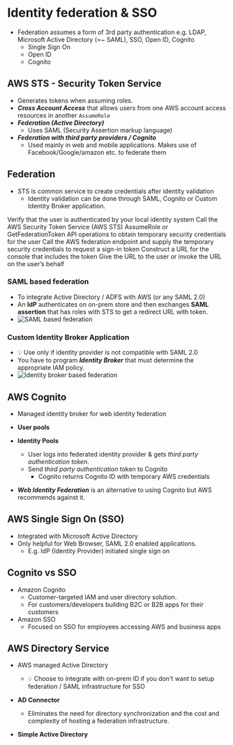 # Identity federation & SSO

- Federation assumes a form of 3rd party authentication e.g. LDAP, Microsoft Active Directory (=~ SAML), SSO, Open ID, Cognito
  - Single Sign On
  - Open ID
  - Cognito

## AWS STS - Security Token Service

  - Generates tokens when assuming roles.
  - ***Cross Account Access*** that allows users from one AWS account access resources in another
    `AssumeRole` 
  - ***Federation (Active Directory)***
    - Uses SAML (Security Assertion markup language)
  - ***Federation with third party providers / Cognito***
    - Used mainly in web and mobile applications. Makes use of Facebook/Google/amazon etc. to federate them

## Federation

- STS is common service to create credentials after identity validation
  - Identity validation can be  done through SAML, Cognito or Custom Identity Broker application.

Verify that the user is authenticated by your local identity system
Call the AWS Security Token Service (AWS STS) AssumeRole or GetFederationToken API operations to obtain temporary security credentials for the user
Call the AWS federation endpoint and supply the temporary security credentials to request a sign-in token
Construct a URL for the console that includes the token
Give the URL to the user or invoke the URL on the user’s behalf


### SAML based federation

- To integrate Active Directory / ADFS with AWS (or any SAML 2.0)
- An **IdP** authenticates on on-prem store and then exchanges **SAML assertion** that has roles with STS to get a redirect URL with token.
- ![SAML based federation](img/iam/federation/saml-based-federation.diagram.png)

### Custom Identity Broker Application

- 💡 Use only if identity provider is not compatible with SAML 2.0
- You have to program ***Identity Broker*** that must determine the appropriate IAM policy.
- ![Identity broker based federation](img/iam/federation/enterprise-authentication-with-identity-broker-application.diagram.png)

## AWS Cognito

- Managed identity broker for web identity federation
- **User pools**

- **Identity Pools**
    - User logs into federated identity provider & gets *third party authentication token*.
    - Send *third party authentication* token to Cognito
      - Cognito returns Cognito ID with temporary AWS credentials 

- ***Web Identity Federation*** is an alternative to using Cognito but AWS recommends against it.

## AWS Single Sign On (SSO)

- Integrated with Microsoft Active Directory
- Only helpful for Web Browser, SAML 2.0 enabled applications.
  - E.g. IdP (Identity Provider) initiated single sign on

## Cognito vs SSO

- Amazon Cognito
  - Customer-targeted IAM and user directory solution.
  - For customers/developers building B2C or B2B apps for their customers
- Amazon SSO
  - Focused on SSO for employees accessing AWS and business apps

## AWS Directory Service

- AWS managed Active Directory
  - 💡 Choose to integrate with on-prem ID if you don't want to setup federation / SAML infrastructure for SSO

- **AD Connector**

  - Eliminates the need for directory synchronization and the cost and complexity of hosting a federation infrastructure.

- **Simple Active Directory**
